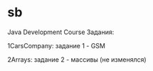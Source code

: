 # sb
Java Development Course
Задания:

1CarsCompany: задание 1 - GSM

2Arrays: задание 2 - массивы (не изменялся)